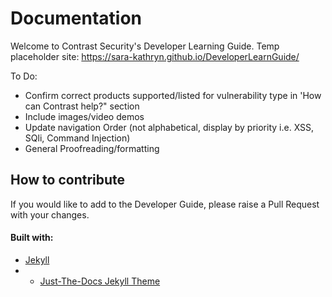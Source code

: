 # Documentation

Welcome to Contrast Security's Developer Learning Guide.
Temp placeholder site: https://sara-kathryn.github.io/DeveloperLearnGuide/

To Do:

- Confirm correct products supported/listed for vulnerability type in 'How can Contrast help?" section
- Include images/video demos 
- Update navigation Order (not alphabetical, display by priority i.e. XSS, SQli, Command Injection)
- General Proofreading/formatting


## How to contribute

If you would like to add to the Developer Guide, please raise a Pull Request with your changes.


#### Built with:

- [Jekyll](https://jekyllrb.com/)
- - [Just-The-Docs Jekyll Theme](https://pmarsceill.github.io/just-the-docs/)


